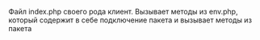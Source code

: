 Файл index.php своего рода клиент. Вызывает методы из env.php, который содержит в себе подключение пакета и вызывает методы из пакета